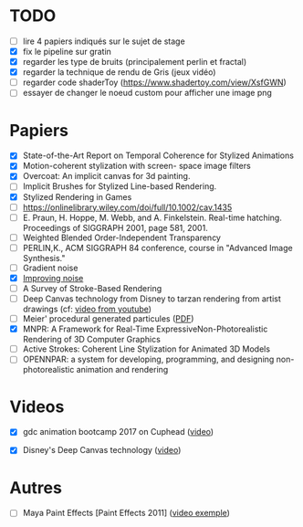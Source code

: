 # TODO

* [ ] lire 4 papiers indiqués sur le sujet de stage
* [x] fix le pipeline sur gratin
* [x] regarder les type de bruits (principalement perlin et fractal)
* [x] regarder la technique de rendu de Gris (jeux vidéo)
* [ ] regarder code shaderToy (https://www.shadertoy.com/view/XsfGWN)
* [ ] essayer de changer le noeud custom pour afficher une image png

# Papiers
* [x] State-of-the-Art Report on Temporal Coherence for Stylized Animations
* [x] Motion-coherent stylization with screen-
space image filters
* [x] Overcoat: An implicit canvas for 3d painting.
* [ ] Implicit Brushes for Stylized Line-based Rendering.
* [x] Stylized Rendering in Games
* [ ] https://onlinelibrary.wiley.com/doi/full/10.1002/cav.1435
* [ ] E. Praun, H. Hoppe, M. Webb, and A. Finkelstein. Real-time hatching. Proceedings of SIGGRAPH 2001, page 581, 2001.
* [ ] Weighted Blended Order-Independent Transparency
* [ ] PERLIN,K., ACM SIGGRAPH 84 conference, course in "Advanced Image Synthesis."
* [ ] Gradient noise
* [x] [Improving noise](http://delivery.acm.org/10.1145/570000/566636/p681-perlin.pdf?ip=194.199.26.179&id=566636&acc=ACTIVE%20SERVICE&key=7EBF6E77E86B478F%2E9B0CC472860F67C6%2E4D4702B0C3E38B35%2E4D4702B0C3E38B35&__acm__=1549531095_def3c5ea54bdaeeb229e68a4bf87bdd7)
* [ ] A Survey of Stroke-Based Rendering
* [ ] Deep Canvas technology from Disney to tarzan rendering from artist drawings (cf: [video from youtube](https://www.youtube.com/watch?v=RZA6nitNeYw))
* [ ] Meier' procedural generated particules ([PDF](https://graphics.ethz.ch/Downloads/Publications/Dissertations/Schm12.pdf))
* [x] MNPR: A Framework for Real-Time ExpressiveNon-Photorealistic Rendering of 3D Computer Graphics
* [ ] Active Strokes: Coherent Line Stylization for Animated 3D Models
* [ ] OPENNPAR: a system for developing, programming, and designing non-photorealistic animation and rendering

# Videos

* [x] gdc animation bootcamp 2017 on Cuphead ([video](https://www.youtube.com/watch?v=RZA6nitNeYw))
* [x] Disney's Deep Canvas technology ([video](https://www.gdcvault.com/play/1024315/Animation-Bootcamp-Cuphead-Process-and))


# Autres
* [ ] Maya Paint Effects [Paint Effects 2011] ([video exemple](https://www.youtube.com/watch?v=ybCqeHklt0M))
